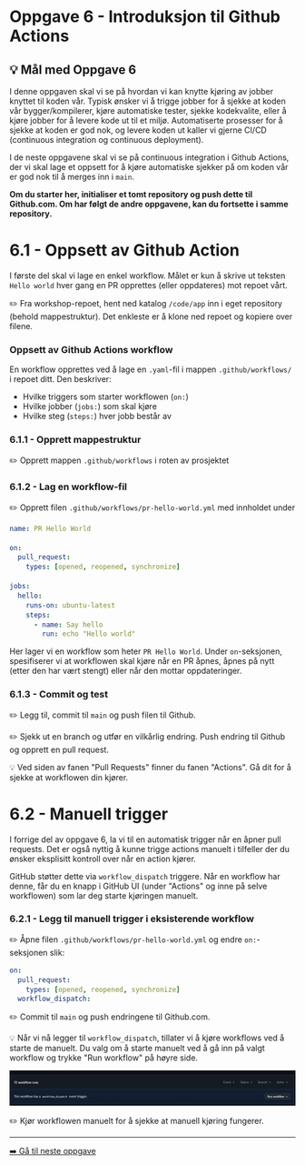# Oppgave 6 - Introduksjon til Github Actions

## :bulb: Mål med Oppgave 6

I denne oppgaven skal vi se på hvordan vi kan knytte kjøring av jobber knyttet til koden vår. Typisk ønsker vi å trigge jobber for å sjekke at koden vår bygger/kompilerer, kjøre automatiske tester, sjekke kodekvalite, eller å kjøre jobber for å levere kode ut til et miljø. Automatiserte prosesser for å sjekke at koden er god nok, og levere koden ut kaller vi gjerne CI/CD (continuous integration og continuous deployment).

I de neste oppgavene skal vi se på continuous integration i Github Actions, der vi skal lage et oppsett for å kjøre automatiske sjekker på om koden vår er god nok til å merges inn i `main`.

__Om du starter her, initialiser et tomt repository og push dette til Github.com. Om har følgt de andre oppgavene, kan du fortsette i samme repository.__ 


# 6.1 - Oppsett av Github Action

I første del skal vi lage en enkel workflow. Målet er kun å skrive ut teksten `Hello world` hver gang en PR opprettes (eller oppdateres) mot repoet vårt.

:pencil2: Fra workshop-repoet, hent ned katalog `/code/app` inn i eget repository (behold mappestruktur). Det enkleste er å klone ned repoet og kopiere over filene. 

### Oppsett av Github Actions workflow

En workflow opprettes ved å lage en `.yaml`-fil i mappen `.github/workflows/` i repoet ditt. Den beskriver:
- Hvilke triggers som starter workflowen (`on:`)
- Hvilke jobber (`jobs:`) som skal kjøre
- Hvilke steg (`steps:`) hver jobb består av

### 6.1.1 - Opprett mappestruktur
:pencil2: Opprett mappen `.github/workflows` i roten av prosjektet

### 6.1.2 - Lag en workflow-fil
:pencil2: Opprett filen `.github/workflows/pr-hello-world.yml` med innholdet under

```yaml
name: PR Hello World

on:
  pull_request:
    types: [opened, reopened, synchronize]

jobs:
  hello:
    runs-on: ubuntu-latest
    steps:
      - name: Say hello
        run: echo "Hello world"
```

Her lager vi en workflow som heter `PR Hello World`. Under `on`-seksjonen, spesifiserer vi at workflowen skal kjøre når en PR åpnes, åpnes på nytt (etter den har vært stengt) eller når den mottar oppdateringer. 

### 6.1.3 - Commit og test
:pencil2: Legg til, commit til `main` og push filen til Github.

:pencil2: Sjekk ut en branch og utfør en vilkårlig endring. Push endring til Github og opprett en pull request.

:bulb:  Ved siden av fanen "Pull Requests" finner du fanen "Actions". Gå dit for å sjekke at workflowen din kjører. 

# 6.2 - Manuell trigger

I forrige del av oppgave 6, la vi til en automatisk trigger når en åpner pull requests. Det er også nyttig å kunne trigge actions manuelt i tilfeller der du ønsker eksplisitt kontroll over når en action kjører.

GitHub støtter dette via `workflow_dispatch` triggere. Når en workflow har denne, får du en knapp i GitHub UI (under "Actions" og inne på selve workflowen) som lar deg starte kjøringen manuelt.

### 6.2.1 - Legg til manuell trigger i eksisterende workflow
:pencil2: Åpne filen `.github/workflows/pr-hello-world.yml` og endre `on:`-seksjonen slik:

```yaml
on:
  pull_request:
    types: [opened, reopened, synchronize]
  workflow_dispatch:
```

:pencil2: Commit til `main` og push endringene til Github.com. 


:bulb: Når vi nå legger til `workflow_dispatch`, tillater vi å kjøre workflows ved å starte de manuelt. Du valg om å starte manuelt ved å gå inn på valgt workflow og trykke "Run workflow" på høyre side. 

![alt text](workflow_dispatch.png)

:pencil2: Kjør workflowen manuelt for å sjekke at manuell kjøring fungerer.


---

[:arrow_right: Gå til neste oppgave](../oppgave-7/README.md)
